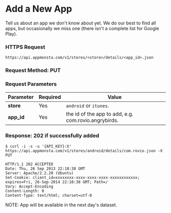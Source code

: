# Add a New App

Tell us about an app we don't know about yet.
We do our best to find all apps, but occasionally we miss one (there isn't a complete list for Google Play).

### HTTPS Request

`https://api.appmonsta.com/v1/stores/<store>/details/<app_id>.json`

### Request Method: PUT

### Request Parameters

Parameter         | Required | Value
----------------- | -------- | -----------
**store**         | Yes      | `android` or `itunes`.
**app_id**        | Yes      | the id of the app to add, e.g. com.rovio.angrybirds.

### Response: 202 if successfully added


```
$ curl -i -s -u '{API_KEY}:X' https://api.appmonsta.com/v1/stores/android/details/com.rovio.json -X PUT

HTTP/1.1 202 ACCEPTED
Date: Thu, 26 Sep 2013 22:18:38 GMT
Server: Apache/2.2.20 (Ubuntu)
Set-Cookie: client_id=xxxxxxxx-xxxx-xxxx-xxxx-xxxxxxxxxxxx; expires=Fri, 26-Sep-2014 22:18:38 GMT; Path=/
Vary: Accept-Encoding
Content-Length: 0
Content-Type: text/html; charset=utf-8
```
<aside class="notice">
NOTE: App will be available in the next day's dataset.
</aside>

